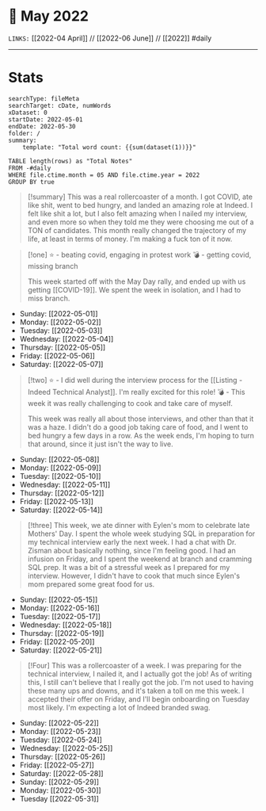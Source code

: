 # 📅 May 2022
`LINKS:` [[2022-04 April]] // [[2022-06 June]] // [[2022]]
#daily 

---
# Stats
```tracker
searchType: fileMeta
searchTarget: cDate, numWords
xDataset: 0
startDate: 2022-05-01
endDate: 2022-05-30
folder: /
summary:
    template: "Total word count: {{sum(dataset(1))}}"
```

```dataview
TABLE length(rows) as "Total Notes"
FROM -#daily
WHERE file.ctime.month = 05 AND file.ctime.year = 2022
GROUP BY true
```

> [!summary] 
> This was a real rollercoaster of a month. I got COVID, ate like shit, went to bed hungry, and landed an amazing role at Indeed. I felt like shit a lot, but I also felt amazing when I nailed my interview, and even more so when they told me they were choosing me out of a TON of candidates. This month really changed the trajectory of my life, at least in terms of money. I'm making a fuck ton of it now. 

> [!one] 
> ⭐️ - beating covid, engaging in protest work
> 💣 - getting covid, missing branch
> 	
> This week started off with the May Day rally, and ended up with us getting [[COVID-19]]. We spent the week in isolation, and I had to miss branch. 

- Sunday: [[2022-05-01]]
- Monday: [[2022-05-02]]
- Tuesday: [[2022-05-03]]
- Wednesday: [[2022-05-04]]
- Thursday: [[2022-05-05]]
- Friday: [[2022-05-06]]
- Saturday: [[2022-05-07]]

> [!two] 
> ⭐️ - I did well during the interview process for the [[Listing - Indeed Technical Analyst]]. I'm really excited for this role!
> 💣 - This week it was really challenging to cook and take care of myself. 
> 	
> This week was really all about those interviews, and other than that it was a haze. I didn't do a good job taking care of food, and I went to bed hungry a few days in a row. As the week ends, I'm hoping to turn that around, since it just isn't the way to live. 

- Sunday: [[2022-05-08]]
- Monday: [[2022-05-09]]
- Tuesday: [[2022-05-10]]
- Wednesday: [[2022-05-11]]
- Thursday: [[2022-05-12]]
- Friday: [[2022-05-13]]
- Saturday: [[2022-05-14]]

> [!three] 
> This week, we ate dinner with Eylen's mom to celebrate late Mothers' Day. I spent the whole week studying SQL in preparation for my technical interview early the next week. I had a chat with Dr. Zisman about basically nothing, since I'm feeling good. I had an infusion on Friday, and I spent the weekend at branch and cramming SQL prep. It was a bit of a stressful week as I prepared for my interview. However, I didn't have to cook that much since Eylen's mom prepared some great food for us. 

- Sunday: [[2022-05-15]]
- Monday: [[2022-05-16]]
- Tuesday: [[2022-05-17]]
- Wednesday: [[2022-05-18]]
- Thursday: [[2022-05-19]]
- Friday: [[2022-05-20]]
- Saturday: [[2022-05-21]]

> [!Four]
> This was a rollercoaster of a week. I was preparing for the technical interview, I nailed it, and I actually got the job! As of writing this, I still can't believe that I really got the job. I'm not used to having these many ups and downs, and it's taken a toll on me this week. I accepted their offer on Friday, and I'll begin onboarding on Tuesday most likely. I'm expecting a lot of Indeed branded swag. 

- Sunday: [[2022-05-22]]
- Monday: [[2022-05-23]]
- Tuesday: [[2022-05-24]]
- Wednesday: [[2022-05-25]]
- Thursday: [[2022-05-26]]
- Friday: [[2022-05-27]]
- Saturday: [[2022-05-28]]
- Sunday: [[2022-05-29]]
- Monday: [[2022-05-30]]
- Tuesday [[2022-05-31]]